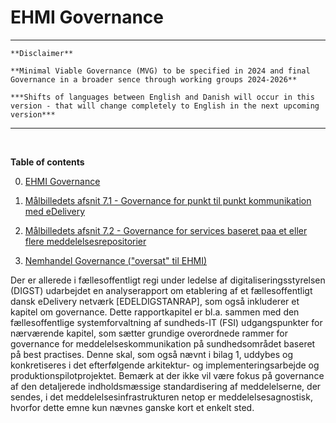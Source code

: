 # EHMI Governance

***

    **Disclaimer** 
    
    **Minimal Viable Governance (MVG) to be specified in 2024 and final Governance in a broader sence through working groups 2024-2026**

    ***Shifts of languages between English and Danish will occur in this version - that will change completely to English in the next upcoming version***
***

<br/> 

**Table of contents**

0. [EHMI Governance](00_ehmi-governance.md)

1. [Målbilledets afsnit 7.1 - Governance for punkt til punkt kommunikation med eDelivery](01_governance-meddelelseskommunikation.md)

2. [Målbilledets afsnit 7.2 - Governance for services baseret paa et eller flere meddelelsesrepositorier](02_Services-baseret-paa-et-eller-flere-meddelelsesrepositorier.md)

3. [Nemhandel Governance ("oversat" til EHMI)](nemhandel.md)

Der er allerede i fællesoffentligt regi under ledelse af digitaliseringsstyrelsen (DIGST) udarbejdet en analyserapport om etablering af et fællesoffentligt dansk eDelivery netværk [EDELDIGSTANRAP], som også inkluderer et kapitel om governance. Dette rapportkapitel er bl.a. sammen med den fællesoffentlige systemforvaltning af sundheds-IT (FSI) udgangspunkter for nærværende kapitel, som sætter grundige overordnede rammer for governance for meddelelseskommunikation på sundhedsområdet baseret på best practises. Denne skal, som også nævnt i bilag 1, uddybes og konkretiseres i det efterfølgende arkitektur- og implementeringsarbejde og produktionspilotprojektet. Bemærk at der ikke vil være fokus på governance af den detaljerede indholdsmæssige standardisering af meddelelserne, der sendes, i det meddelelsesinfrastrukturen netop er meddelelsesagnostisk, hvorfor dette emne kun nævnes ganske kort et enkelt sted.
